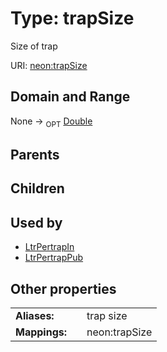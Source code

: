 
# Type: trapSize


Size of trap

URI: [neon:trapSize](https://data.neonscience.org/trapSize)


## Domain and Range

None ->  <sub>OPT</sub> [Double](types/Double.md)

## Parents


## Children


## Used by

 * [LtrPertrapIn](LtrPertrapIn.md)
 * [LtrPertrapPub](LtrPertrapPub.md)

## Other properties

|  |  |  |
| --- | --- | --- |
| **Aliases:** | | trap size |
| **Mappings:** | | neon:trapSize |

